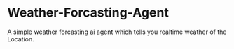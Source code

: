 # Weather-Forcasting-Agent
A simple weather forcasting ai agent which tells you realtime  weather of the Location.
